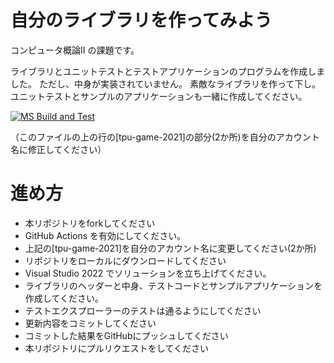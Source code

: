 # 自分のライブラリを作ってみよう
コンピュータ概論II の課題です。


ライブラリとユニットテストとテストアプリケーションのプログラムを作成しました。
ただし、中身が実装されていません。
素敵なライブラリを作って下し。
ユニットテストとサンプルのアプリケーションも一緒に作成してください。

[![MS Build and Test](https://github.com/tpu-game-2021/comp2_15_YourOwnLibrary/actions/workflows/ms_test.yml/badge.svg)](https://github.com/tpu-game-2021/comp2_15_YourOwnLibrary/actions/workflows/ms_test.yml)

（このファイルの上の行の[tpu-game-2021]の部分(2か所)を自分のアカウント名に修正してください）


# 進め方
* 本リポジトリをforkしてください
* GitHub Actions を有効にしてください。
* 上記の[tpu-game-2021]を自分のアカウント名に変更してください(2か所)
* リポジトリをローカルにダウンロードしてください
* Visual Studio 2022 でソリューションを立ち上げてください。
* ライブラリのヘッダーと中身、テストコードとサンプルアプリケーションを作成してください。
* テストエクスプローラーのテストは通るようにしてください
* 更新内容をコミットしてください
* コミットした結果をGitHubにプッシュしてください
* 本リポジトリにプルリクエストをしてください
